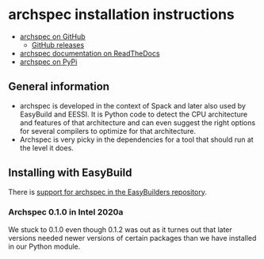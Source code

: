 # archspec installation instructions

  * [archspec on GitHub](https://github.com/archspec/archspec)
      * [GitHub releases](https://github.com/archspec/archspec/releases/tag/v0.1.2)
  * [archspec documentation on ReadTheDocs](https://archspec.readthedocs.io/en/latest/)
  * [archspec on PyPi](https://pypi.org/project/archspec/)

## General information

  * archspec is developed in the context of Spack and later also used by EasyBuild and
    EESSI. It is Python code to detect the CPU architecture and features of that architecture
    and can even suggest the right options for several compilers to optimize for that
    architecture.
  * Archspec is very picky in the dependencies for a tool that should run at the level it
    does.

## Installing with EasyBuild

There is [support for archspec in the EasyBuilders repository]().

### Archspec 0.1.0 in Intel 2020a

We stuck to 0.1.0 even though 0.1.2 was out as it turnes out that later versions needed
newer versions of certain packages than we have installed in our Python module.

